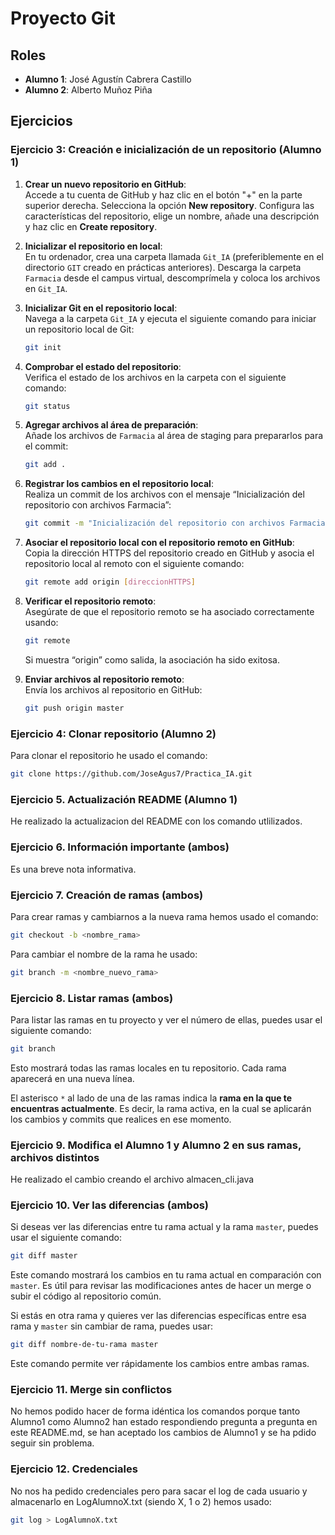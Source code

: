 # Proyecto Git

## Roles
- **Alumno 1**: José Agustín Cabrera Castillo
- **Alumno 2**: Alberto Muñoz Piña

## Ejercicios

### Ejercicio 3: Creación e inicialización de un repositorio (Alumno 1) 
1. **Crear un nuevo repositorio en GitHub**:  
   Accede a tu cuenta de GitHub y haz clic en el botón "+" en la parte superior derecha. Selecciona la opción **New repository**. Configura las características del repositorio, elige un nombre, añade una descripción y haz clic en **Create repository**.

2. **Inicializar el repositorio en local**:  
   En tu ordenador, crea una carpeta llamada `Git_IA` (preferiblemente en el directorio `GIT` creado en prácticas anteriores). Descarga la carpeta `Farmacia` desde el campus virtual, descomprímela y coloca los archivos en `Git_IA`.

3. **Inicializar Git en el repositorio local**:  
   Navega a la carpeta `Git_IA` y ejecuta el siguiente comando para iniciar un repositorio local de Git:
   ```bash
   git init
   ```

4. **Comprobar el estado del repositorio**:  
   Verifica el estado de los archivos en la carpeta con el siguiente comando:
   ```bash
   git status
   ```

5. **Agregar archivos al área de preparación**:  
   Añade los archivos de `Farmacia` al área de staging para prepararlos para el commit:
   ```bash
   git add .
   ```

6. **Registrar los cambios en el repositorio local**:  
   Realiza un commit de los archivos con el mensaje “Inicialización del repositorio con archivos Farmacia”:
   ```bash
   git commit -m "Inicialización del repositorio con archivos Farmacia"
   ```

7. **Asociar el repositorio local con el repositorio remoto en GitHub**:  
   Copia la dirección HTTPS del repositorio creado en GitHub y asocia el repositorio local al remoto con el siguiente comando:
   ```bash
   git remote add origin [direccionHTTPS]
   ```

8. **Verificar el repositorio remoto**:  
   Asegúrate de que el repositorio remoto se ha asociado correctamente usando:
   ```bash
   git remote
   ```
   Si muestra “origin” como salida, la asociación ha sido exitosa.

9. **Enviar archivos al repositorio remoto**:  
   Envía los archivos al repositorio en GitHub:
   ```bash
   git push origin master
   ```
### Ejercicio 4: Clonar repositorio (Alumno 2) 
Para clonar el repositorio he usado el comando:
   ```bash
   git clone https://github.com/JoseAgus7/Practica_IA.git
   ```
### Ejercicio 5. Actualización README (Alumno 1)
He realizado la actualizacion del README con los comando utlilizados.
### Ejercicio 6. Información importante (ambos) 
Es una breve nota informativa.
### Ejercicio 7. Creación de ramas (ambos)
Para crear ramas y cambiarnos a la nueva rama hemos usado el comando:
   ```bash
   git checkout -b <nombre_rama>
   ```
Para cambiar el nombre de la rama he usado:
   ```bash
   git branch -m <nombre_nuevo_rama>
   ```
### Ejercicio 8. Listar ramas (ambos) 

Para listar las ramas en tu proyecto y ver el número de ellas, puedes usar el siguiente comando:

```bash
git branch
```

Esto mostrará todas las ramas locales en tu repositorio. Cada rama aparecerá en una nueva línea.

El asterisco `*` al lado de una de las ramas indica la **rama en la que te encuentras actualmente**. Es decir, la rama activa, en la cual se aplicarán los cambios y commits que realices en ese momento.

### Ejercicio 9. Modifica el Alumno 1 y Alumno 2 en sus ramas, archivos distintos 
He realizado el cambio creando el archivo almacen_cli.java

### Ejercicio 10. Ver las diferencias (ambos)

Si deseas ver las diferencias entre tu rama actual y la rama `master`, puedes usar el siguiente comando:

```bash
git diff master
```

Este comando mostrará los cambios en tu rama actual en comparación con `master`. Es útil para revisar las modificaciones antes de hacer un merge o subir el código al repositorio común.

Si estás en otra rama y quieres ver las diferencias específicas entre esa rama y `master` sin cambiar de rama, puedes usar:

```bash
git diff nombre-de-tu-rama master
```

Este comando permite ver rápidamente los cambios entre ambas ramas.

### Ejercicio 11.  Merge sin conflictos
No hemos podido hacer de forma idéntica los comandos porque tanto Alumno1 como Alumno2 han estado respondiendo pregunta a pregunta en este README.md, se han aceptado los cambios de Alumno1 y se ha pdido seguir sin problema.

### Ejercicio 12. Credenciales
No nos ha pedido credenciales pero para sacar el log de cada usuario y almacenarlo en LogAlumnoX.txt (siendo X, 1 o 2) hemos usado:
```bash
git log > LogAlumnoX.txt
```